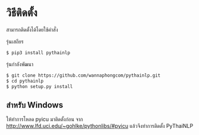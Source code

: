 # วิธีติดตั้ง

สามารถติดตั้งได้โดยใช้คำสั่ง

รุ่นเสถียร
```sh
$ pip3 install pythainlp
```
รุ่นกำลังพัฒนา
```sh
$ git clone https://github.com/wannaphongcom/pythainlp.git
$ cd pythainlp
$ python setup.py install
```

## สำหรับ Windows

ให้ทำการโหลด pyicu มาติดตั้งก่อน จาก http://www.lfd.uci.edu/~gohlke/pythonlibs/#pyicu แล้วจึงทำการติดตั้ง PyThaiNLP